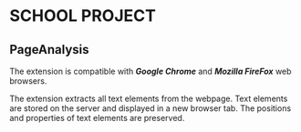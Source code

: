 # SCHOOL PROJECT

## PageAnalysis

The extension is compatible with ***Google Chrome*** and ***Mozilla FireFox*** web browsers.  
  
The extension extracts all text elements from the webpage. Text elements are stored on the server and displayed in a new browser tab. The positions and properties of text elements are preserved.
